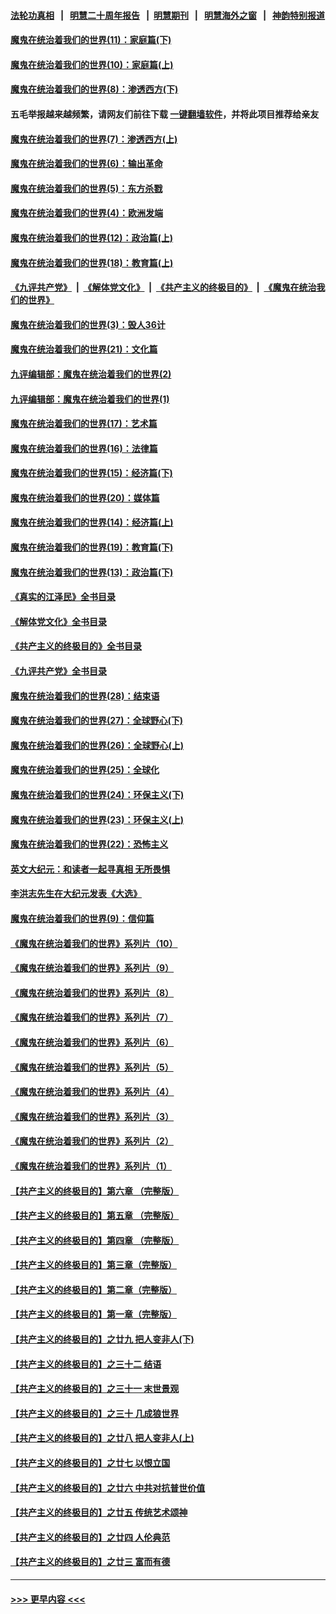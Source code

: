#### [法轮功真相](https://github.com/gfw-breaker/truth/blob/master/README.md?t=0) &nbsp;&nbsp;|&nbsp;&nbsp; [明慧二十周年报告](https://github.com/gfw-breaker/mh-reports/blob/master/README.md?t=0) &nbsp;&nbsp;|&nbsp;&nbsp;[明慧期刊](https://github.com/gfw-breaker/mh-qikan) &nbsp;&nbsp;|&nbsp;&nbsp; [明慧海外之窗](https://github.com/gfw-breaker/mh-news/blob/master/README.md?t=0) &nbsp;&nbsp;|&nbsp;&nbsp; [神韵特别报道](https://github.com/gfw-breaker/mh-news/blob/master/shenyun.md?t=0)
#### [魔鬼在统治着我们的世界(11)：家庭篇(下)](../pages/nsc422/n10440961.md?t=11190550) 
#### [魔鬼在统治着我们的世界(10)：家庭篇(上)](../pages/nsc422/n10435448.md?t=11190550) 
#### [魔鬼在统治着我们的世界(8)：渗透西方(下)](../pages/nsc422/n10429603.md?t=11190550) 
#### 五毛举报越来越频繁，请网友们前往下载 [一键翻墙软件](https://github.com/gfw-breaker/ssr-accounts)，并将此项目推荐给亲友
#### [魔鬼在统治着我们的世界(7)：渗透西方(上)](../pages/nsc422/n10426013.md?t=11190550) 
#### [魔鬼在统治着我们的世界(6)：输出革命](../pages/nsc422/n10421536.md?t=11190550) 
#### [魔鬼在统治着我们的世界(5)：东方杀戮](../pages/nsc422/n10417707.md?t=11190550) 
#### [魔鬼在统治着我们的世界(4)：欧洲发端](../pages/nsc422/n10414890.md?t=11190550) 
#### [魔鬼在统治着我们的世界(12)：政治篇(上)](../pages/nsc422/n10444576.md?t=11190550) 
#### [魔鬼在统治着我们的世界(18)：教育篇(上)](../pages/nsc422/n10526970.md?t=11190550) 
#### [《九评共产党》](https://github.com/begood0513/9ping.md/blob/master/README.md) &nbsp;|&nbsp; [《解体党文化》](../../../../jtdwh.md/blob/master/README.md)  &nbsp;|&nbsp; [《共产主义的终极目的》](../../../../gczydzjmd.md/blob/master/README.md) &nbsp;|&nbsp; [《魔鬼在统治我们的世界》](../../../../mgztzwmdsj.md/blob/master/README.md) 
#### [魔鬼在统治着我们的世界(3)：毁人36计](../pages/nsc422/n10411583.md?t=11190550) 
#### [魔鬼在统治着我们的世界(21)：文化篇](../pages/nsc422/n10597706.md?t=11190550) 
#### [九评编辑部：魔鬼在统治着我们的世界(2)](../pages/nsc422/n10410036.md?t=11190550) 
#### [九评编辑部：魔鬼在统治着我们的世界(1)](../pages/nsc422/n10406825.md?t=11190550) 
#### [魔鬼在统治着我们的世界(17)：艺术篇](../pages/nsc422/n10499093.md?t=11190550) 
#### [魔鬼在统治着我们的世界(16)：法律篇](../pages/nsc422/n10485969.md?t=11190550) 
#### [魔鬼在统治着我们的世界(15)：经济篇(下)](../pages/nsc422/n10469975.md?t=11190550) 
#### [魔鬼在统治着我们的世界(20)：媒体篇](../pages/nsc422/n10586579.md?t=11190550) 
#### [魔鬼在统治着我们的世界(14)：经济篇(上)](../pages/nsc422/n10457370.md?t=11190550) 
#### [魔鬼在统治着我们的世界(19)：教育篇(下)](../pages/nsc422/n10564808.md?t=11190550) 
#### [魔鬼在统治着我们的世界(13)：政治篇(下)](../pages/nsc422/n10448270.md?t=11190550) 
#### [《真实的江泽民》全书目录](../pages/nsc422/n13721399.md?t=11190550) 
#### [《解体党文化》全书目录](../pages/nsc422/n13721157.md?t=11190550) 
#### [《共产主义的终极目的》全书目录](../pages/nsc422/n13721048.md?t=11190550) 
#### [《九评共产党》全书目录](../pages/nsc422/n13708085.md?t=11190550) 
#### [魔鬼在统治着我们的世界(28)：结束语](../pages/nsc422/n10936246.md?t=11190550) 
#### [魔鬼在统治着我们的世界(27)：全球野心(下)](../pages/nsc422/n10928319.md?t=11190550) 
#### [魔鬼在统治着我们的世界(26)：全球野心(上)](../pages/nsc422/n10900318.md?t=11190550) 
#### [魔鬼在统治着我们的世界(25)：全球化](../pages/nsc422/n10788205.md?t=11190550) 
#### [魔鬼在统治着我们的世界(24)：环保主义(下)](../pages/nsc422/n10695307.md?t=11190550) 
#### [魔鬼在统治着我们的世界(23)：环保主义(上)](../pages/nsc422/n10688613.md?t=11190550) 
#### [魔鬼在统治着我们的世界(22)：恐怖主义](../pages/nsc422/n10614727.md?t=11190550) 
#### [英文大纪元：和读者一起寻真相 无所畏惧](../pages/nsc422/n12542027.md?t=11190550) 
#### [李洪志先生在大纪元发表《大选》](../pages/nsc422/n12534746.md?t=11190550) 
#### [魔鬼在统治着我们的世界(9)：信仰篇](../pages/nsc422/n10432159.md?t=11190550) 
#### [《魔鬼在统治着我们的世界》系列片（10）](../pages/nsc422/n12292670.md?t=11190550) 
#### [《魔鬼在统治着我们的世界》系列片（9）](../pages/nsc422/n12290859.md?t=11190550) 
#### [《魔鬼在统治着我们的世界》系列片（8）](../pages/nsc422/n12287445.md?t=11190550) 
#### [《魔鬼在统治着我们的世界》系列片（7）](../pages/nsc422/n12283425.md?t=11190550) 
#### [《魔鬼在统治着我们的世界》系列片（6）](../pages/nsc422/n12282314.md?t=11190550) 
#### [《魔鬼在统治着我们的世界》系列片（5）](../pages/nsc422/n12281419.md?t=11190550) 
#### [《魔鬼在统治着我们的世界》系列片（4）](../pages/nsc422/n12274024.md?t=11190550) 
#### [《魔鬼在统治着我们的世界》系列片（3）](../pages/nsc422/n12271322.md?t=11190550) 
#### [《魔鬼在统治着我们的世界》系列片（2）](../pages/nsc422/n12269049.md?t=11190550) 
#### [《魔鬼在统治着我们的世界》系列片（1）](../pages/nsc422/n12267575.md?t=11190550) 
#### [【共产主义的终极目的】第六章 （完整版）](../pages/nsc422/n11428913.md?t=11190550) 
#### [【共产主义的终极目的】第五章 （完整版）](../pages/nsc422/n11428912.md?t=11190550) 
#### [【共产主义的终极目的】第四章 （完整版）](../pages/nsc422/n11428907.md?t=11190550) 
#### [【共产主义的终极目的】第三章（完整版）](../pages/nsc422/n11428848.md?t=11190550) 
#### [【共产主义的终极目的】第二章（完整版）](../pages/nsc422/n11428831.md?t=11190550) 
#### [【共产主义的终极目的】第一章（完整版）](../pages/nsc422/n11417651.md?t=11190550) 
#### [【共产主义的终极目的】之廿九 把人变非人(下)](../pages/nsc422/n11344140.md?t=11190550) 
#### [【共产主义的终极目的】之三十二 结语](../pages/nsc422/n11360535.md?t=11190550) 
#### [【共产主义的终极目的】之三十一 末世景观](../pages/nsc422/n11351129.md?t=11190550) 
#### [【共产主义的终极目的】之三十 几成狼世界](../pages/nsc422/n11348280.md?t=11190550) 
#### [【共产主义的终极目的】之廿八 把人变非人(上)](../pages/nsc422/n11340492.md?t=11190550) 
#### [【共产主义的终极目的】之廿七 以恨立国](../pages/nsc422/n11336944.md?t=11190550) 
#### [【共产主义的终极目的】之廿六 中共对抗普世价值](../pages/nsc422/n11324785.md?t=11190550) 
#### [【共产主义的终极目的】之廿五 传统艺术颂神](../pages/nsc422/n11296396.md?t=11190550) 
#### [【共产主义的终极目的】之廿四 人伦典范](../pages/nsc422/n11296397.md?t=11190550) 
#### [【共产主义的终极目的】之廿三 富而有德](../pages/nsc422/n11283598.md?t=11190550) 

----
#### [ >>> 更早内容 <<< ](../indexes/nsc422-earlier.md)
